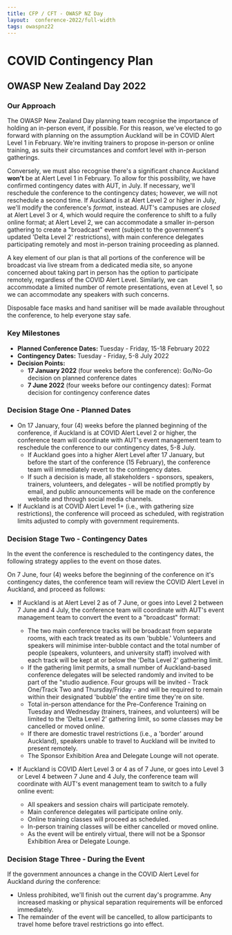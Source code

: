 ```yaml
---
title: CFP / CFT - OWASP NZ Day
layout:  conference-2022/full-width
tags: owaspnz22
---
```


# COVID Contingency Plan

## OWASP New Zealand Day 2022

### Our Approach

The OWASP New Zealand Day planning team recognise the importance of holding an in-person event, if possible. For this reason, we've elected to go forward with planning on the assumption Auckland will be in COVID Alert Level 1 in February. We're inviting trainers to propose in-person or online training, as suits their circumstances and comfort level with in-person gatherings.

Conversely, we must also recognise there's a significant chance Auckland **won't** be at Alert Level 1 in February. To allow for this possibility, we have confirmed contingency dates with AUT, in July. If necessary, we'll reschedule the conference to the contingency dates; however, we will not reschedule a second time. If Auckland is at Alert Level 2 or higher in July, we'll modify the conference's *format*, instead. AUT's campuses are *closed* at Alert Level 3 or 4, which would require the conference to shift to a fully online format; at Alert Level 2, we can accommodate a smaller in-person gathering to create a "broadcast" event (subject to the government's updated 'Delta Level 2' restrictions), with main conference delegates participating remotely and most in-person training proceeding as planned. 

A key element of our plan is that all portions of the conference will be broadcast via live stream from a dedicated media site, so anyone concerned about taking part in person has the option to participate remotely, regardless of the COVID Alert Level. Similarly, we can accommodate a limited number of remote presentations, even at Level 1, so we can accommodate any speakers with such concerns.

Disposable face masks and hand sanitiser will be made available throughout the conference, to help everyone stay safe.

### Key Milestones

* **Planned Conference Dates:** Tuesday - Friday, 15-18 February 2022
* **Contingency Dates:** Tuesday - Friday, 5-8 July 2022
* **Decision Points:**
  * **17 January 2022** (four weeks before the conference): Go/No-Go decision on planned conference dates
  * **7 June 2022** (four weeks before our contingency dates): Format decision for contingency conference dates
  
### Decision Stage One - Planned Dates

* On 17 January, four (4) weeks before the planned beginning of the conference, if Auckland is at COVID Alert Level 2 or higher, the conference team will coordinate with AUT's event management team to reschedule the conference to our contingency dates, 5-8 July.
  * If Auckland goes into a higher Alert Level after 17 January, but before the start of the conference (15 February), the conference team will immediately revert to the contingency dates.
  * If such a decision is made, all stakeholders - sponsors, speakers, trainers, volunteers, and delegates - will be notified promptly by email, and public announcements will be made on the conference website and through social media channels.
* If Auckland is at COVID Alert Level 1+ (i.e., with gathering size restrictions), the conference will proceed as scheduled, with registration limits adjusted to comply with government requirements.

### Decision Stage Two - Contingency Dates

In the event the conference is rescheduled to the contingency dates, the following strategy applies to the event on those dates.

On 7 June, four (4) weeks before the beginning of the conference on it's contingency dates, the conference team will review the COVID Alert Level in Auckland, and proceed as follows:
* If Auckland is at Alert Level 2 as of 7 June, or goes into Level 2 between 7 June and 4 July, the conference team will coordinate with AUT's event management team to convert the event to a "broadcast" format:
  * The two main conference tracks will be broadcast from separate rooms, with each track treated as its own 'bubble.' Volunteers and speakers will minimise inter-bubble contact and the total number of people (speakers, volunteers, and university staff) involved with each track will be kept at or below the 'Delta Level 2' gathering limit.
  * If the gathering limit permits, a small number of Auckland-based conference delegates will be selected randomly and invited to be part of the "studio audience. Four groups will be invited - Track One/Track Two and Thursday/Friday - and will be required to remain within their designated 'bubble' the entire time they're on site.
  * Total in-person attendance for the Pre-Conference Training on Tuesday and Wednesday (trainers, trainees, and volunteers) will be limited to the 'Delta Level 2' gathering limit, so some classes may be cancelled or moved online. 
  * If there are domestic travel restrictions (i.e., a 'border' around Auckland), speakers unable to travel to Auckland will be invited to present remotely.
  * The Sponsor Exhibition Area and Delegate Lounge will not operate.
  
* If Auckland is COVID Alert Level 3 or 4 as of 7 June, or goes into Level 3 or Level 4 between 7 June and 4 July, the conference team will coordinate with AUT's event management team to switch to a fully online event:
  * All speakers and session chairs will participate remotely.
  * Main conference delegates will participate online only.
  * Online training classes will proceed as scheduled.
  * In-person training classes will be either cancelled or moved online.
  * As the event will be entirely virtual, there will not be a Sponsor Exhibition Area or Delegate Lounge.
  
### Decision Stage Three - During the Event

If the government announces a change in the COVID Alert Level for Auckland *during* the conference:

* Unless prohibited, we'll finish out the current day's programme. Any increased masking or physical separation requirements will be enforced immediately.
* The remainder of the event will be cancelled, to allow participants to travel home before travel restrictions go into effect.
